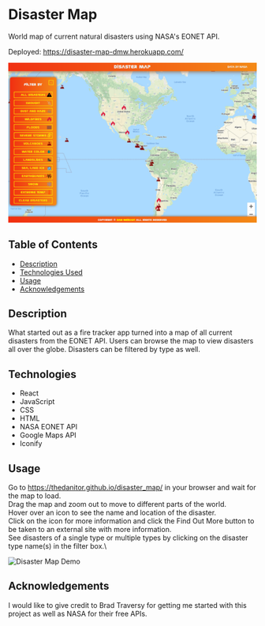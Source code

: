 # Disaster Map

World map of current natural disasters using NASA's EONET API.

Deployed: https://disaster-map-dmw.herokuapp.com/

![Disaster Map Screenshot](src/assets/images/disaster_map_screenshot.png)

## Table of Contents

* [Description](#description)
* [Technologies Used](#technologies)
* [Usage](#usage)
* [Acknowledgements](#acknowledgements)

## Description

What started out as a fire tracker app turned into a map of all current disasters from the EONET API. Users can browse the map to view disasters all over the globe. Disasters can be filtered by type as well.

## Technologies

* React
* JavaScript
* CSS
* HTML
* NASA EONET API
* Google Maps API
* Iconify

## Usage

Go to https://thedanitor.github.io/disaster_map/ in your browser and wait for the map to load.\
Drag the map and zoom out to move to different parts of the world.\
Hover over an icon to see the name and location of the disaster.\
Click on the icon for more information and click the Find Out More button to be taken to an external site with more information.\
See disasters of a single type or multiple types by clicking on the disaster type name(s) in the filter box.\


![Disaster Map Demo](src/assets/images/disaster_map_demo.gif)

## Acknowledgements

I would like to give credit to Brad Traversy for getting me started with this project as well as NASA for their free APIs.







